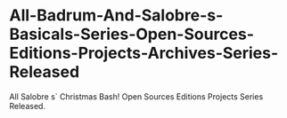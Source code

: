 # All-Badrum-And-Salobre-s-Basicals-Series-Open-Sources-Editions-Projects-Archives-Series-Released

All Salobre s` Christmas Bash! Open Sources Editions Projects Series Released.
